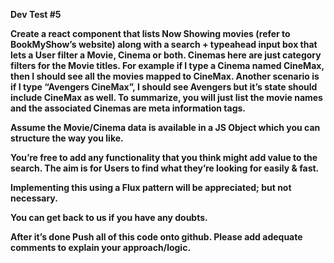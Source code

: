 <b>Dev Test #5<b/>

Create a react component that lists Now Showing movies (refer to BookMyShow’s website) along with a search + typeahead input box that lets a User filter a Movie, Cinema or both. Cinemas here are just category filters for the Movie titles. For example if I type a Cinema named CineMax, then I should see all the movies mapped to CineMax. Another scenario is if I type “Avengers CineMax”, I should see Avengers but it’s state should include CineMax as well. To summarize, you will just list the movie names and the associated Cinemas are meta information tags.

Assume the Movie/Cinema data is available in a JS Object which you can structure the way you like.

You’re free to add any functionality that you think might add value to the search. The aim is for Users to find what they’re looking for easily & fast.

Implementing this using a Flux pattern will be appreciated; but not necessary.

You can get back to us if you have any doubts. 

After it’s done
Push all of this code onto github. Please add adequate comments to explain your approach/logic.
